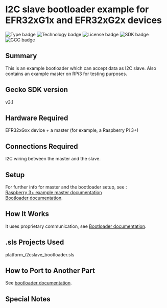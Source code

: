 # I2C slave bootloader example for EFR32xG1x and EFR32xG2x devices #
![Type badge](https://img.shields.io/badge/Type-Virtual%20application-green)
![Technology badge](https://img.shields.io/badge/Technology-Platform-green)
![License badge](https://img.shields.io/badge/License-Zlib-green)
![SDK badge](https://img.shields.io/badge/SDK-v3.1.0-green)
![GCC badge](https://img.shields.io/endpoint?url=https://raw.githubusercontent.com/SiliconLabs/application_examples_ci/master/platform_applications/platform_i2cslave_bootloader_gcc.json)

## Summary ##

This is an example bootloader which can accept data as I2C slave. Also contains an example master on RPi3 for testing purposes.

## Gecko SDK version ##

v3.1

## Hardware Required ##

EFR32xGxx device + a master (for example, a Raspberry Pi 3+)

## Connections Required ##

I2C wiring between the master and the slave.

## Setup ##

For further info for master and the bootloader setup, see : \
[Raspberry 3+ example master documentation](i2ctester_Rpi3/doc/index.md)\
[Bootloader documentation](doc/index.md).

## How It Works ##

It uses proprietary communication, see [Bootloader documentation](doc/index.md#figure-1).

## .sls Projects Used ##

platform_i2cslave_bootloader.sls

## How to Port to Another Part ##

See [bootloader documentation](doc/index.md#Configuration).

## Special Notes ##

